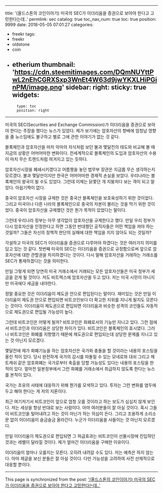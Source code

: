 
---
title: '(올드스톤의 코인이야기) 미국의 SEC가 이더리움을 증권으로 보아야 한다고 고민한다는데..'
permlink: sec
catalog: true
toc_nav_num: true
toc: true
position: 9999
date: 2018-05-05 07:01:27
categories:
- freekr
tags:
- freekr
- oldstone
- coin
- etherium
thumbnail: 'https://cdn.steemitimages.com/DQmNUYttPwL2nEhCGRXSxp3WnEt4W63d9jwYKXLHiPGinPM/image.png'
sidebar:
    right:
        sticky: true
widgets:
    -
        type: toc
        position: right
---


미국의 SEC(Securities and Exchange Commission)가 이더리움을 증권으로 보아야 한다는 주장을 했다는 뉴스가 있었다. 제가 보기에는 암호자산의 향배에 엄청남 영향을 줄 뉴스임에도 불구하고 별로 그에 관한 이야기가 없는 것 같다. 

블록체인과 암호자산을 마치 악마의 자식처럼 보던 불과 몇달전의 태도와 비교해 볼 때 지금의 상황은 어머어마한 변화이다. 전세계적으로 블록체인의 도입과 암호자산의 수용이 마치 무슨 트렌드처럼 여겨지고 있는 듯하다.

암호자산시장을 폐쇄시키겠다고 어름짱을 놓던 법무부 장관은 지금쯤 무슨 생각하는지 모르겠다. 불과 몇달만이지만 한국은 어머어마한 경제적 손실을 보았다. 우리나라는 블록체인의 왕국이 될 수도 있었다. 그런데 이제는 닭쫓던 개 지붕처다 보는 격이 되고 말았다. 아쉽기짝이 없다.

중국이 암호자산 시장을 규제한 것은 중국산 블록체인을 보호육성하기 위한 것이었다. 그리고 미국이나 다른 나라의 블록체인으로 중국의 자본이 몰리는 것을 막기 위한 것이었다. 중국이 암호자산을 규제했던 것은 뭔가 목적이 있었다는 말이다. 

그런데 우리나라 정부는 아무 생각없이 암호자산을 규제한다고 했다. 만일 우리 정부가 다시 암호자산을 인정한다고 하면 그동안 반대했던 공직자들은 어떤 책임을 져야 하는 것일까? 그들은 자신의 정책적 판단의 실패에 대한 책임을 지지 않아도 되는 것일까? 

각설하고 미국의 SEC가 이더리움을 증권으로 다루어야 하겠다는 것은 여러가지 의미를 담고 있는 것 같다.
첫번째 미국의  SEC는 이더리움을 증권으로 규정함으로써 앞으로 암호자산에 대한 관할권을 차지하겠다는 것이다. 다시 말해 암호자산을 거래하는 거래소를 SEC가 통제하겠다는 것을 의미한다. 

만일 그렇게 되면 당연히 미국 거래소에서 거래되는 모든 암호자산들은 미국 정부가 세금을 걷게 될 것이다. 저도 비트렉스에 암호자산을 두고 있다. 저는 미국 시민이 아니지만 미국에다 세금을 내야한다. 

정말 중요한 것은 이더리움이 제도권 안으로 편입된다는 말이다. 재미있는 것은 만일 이더리움이 제도권 안으로 편입되면 비트코인보다 더 확고한 지위를 지니게 될지도 모른다는 것이다. 이더리움이 제도권으로 편입되면 이더리움과 비슷한 성격의 코인들도 자동적으로 제도권으로 편입될 가능성이 높다.

그런데 비트코인은 어떻게 될까? 비트코인은 화폐로서의 기능만 지니고 있다. 그런 점에서 비트코인과 이더리움은 상당한 차이가 있다. 비트코인은 블록체인의 효시였다. 그러나 비트코인은 화폐를 지향했기 때문에 제도권으로 편입되는데 상당한 문제를 지니고 있는 것 아닌지 모르겠다.

몇달전에 제가 화폐기능을 하는 암호자산은 국가와 충돌을 할 것이라는 내용의 포스팅을 올린 적이 있다. 당시 완전하게 국가의 감시를 따돌릴 수 있는 모네로와 대쉬 그리고 제트캐쉬 같은 암호화폐는 국가로부터 축출을 당할 가능성도 있다는 내용의 포스팅을 한 적이 있다. 얼마전 일본정부에서 그런 화폐를 거래소에서 취급하지 않도록 한다는 뉴스를 본적이 있다.

국가는 초유의 사태에 대응하기 위해 뭔가를 모색하고 있다. 투자는 그런 변화를 염두에 두고 해야 한다는 게 저의 지론이다. 

최근 여기저기서 비트코인이 앞으로 엄청 오를 것이라고 하는 보도가 심심치 않게 보인다. 저는 세상을 항상 반대로 보는 사람이다. 아마 여러분들이 잘 아실 것이다. 혹시 그들이 비트코인을 털어내려고 하는 것이 아닌가 하는 의심이 든다. 그리고 조용하게 소리소문 없이 이더리움이 슬금슬금 올라간다. 누군가 이더리움을 사들이는 것 아닌지 모르겠다. 

만일 이더리움이 제도권으로 편입되면 그 파급효과는 비트코인이 선물시장에 진입하던 것과는 레벨이 달라질 것이다. 제가 얼마간 이더리움을 구매한 이유이다. 

이더리움이 얼마나 오를지는 모른다. 오히려 내려갈 수도 있다. 저는 예측은 하지 않는다. 아마 제글을 보신 분들은 잘 아실 것이다. 다만 가능성을 고려하여 사전 선제적으로 대응할 뿐이다.

- - -

This page is synchronized from the post: ['(올드스톤의 코인이야기) 미국의 SEC가 이더리움을 증권으로 보아야 한다고 고민한다는데..'](https://steemit.com/@oldstone/sec)
